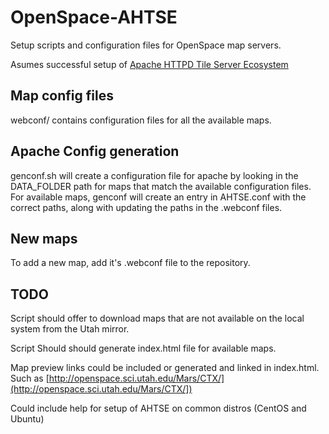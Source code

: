# OpenSpace-AHTSE
Setup scripts and configuration files for OpenSpace map servers.

Asumes successful setup of [Apache HTTPD Tile Server Ecosystem](https://github.com/lucianpls/AHTSE)

## Map config files
webconf/ contains configuration files for all the available maps.

## Apache Config generation
genconf.sh will create a configuration file for apache by looking in the DATA_FOLDER path for maps that match the available configuration files. For available maps, genconf will create an entry in AHTSE.conf with the correct paths, along with updating the paths in the .webconf files. 

## New maps
To add a new map, add it's .webconf file to the repository. 

## TODO
Script should offer to download maps that are not available on the local system from the Utah mirror. 

Script Should should generate index.html file for available maps.

Map preview links could be included or generated and linked in index.html. Such as [http://openspace.sci.utah.edu/Mars/CTX/](http://openspace.sci.utah.edu/Mars/CTX/])

Could include help for setup of AHTSE on common distros (CentOS and Ubuntu)

